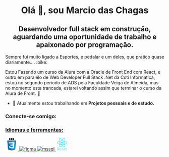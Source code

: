 <h1 align="center">Olá 👋, sou Marcio das Chagas</h1>
<h2 align="center">Desenvolvedor full stack em construção, aguardando uma oportunidade de trabalho e apaixonado por programação.</h2> 
<p> Sempre fui muito ligado a Esportes, e pedalar e um deles, que pratico quase diariamente.... :bike:  </p>
<p> Estou Fazendo um curso da Alura com a Oracle de Front End com React, e outro em paralelo de Web Developer Full Stack .Net da Coti Informatica, estou no segundo periodo 
de ADS pela Faculdade Veiga de Almeida, mas no momento esta trancada, estarei voltando assim que terminar o curso da Alura de Front. 🚀</p> 

- 🔭 Atualmente estou trabalhando em **Projetos pessoais e de estudo.**

<h3 align="left">Conecte-se comigo:</h3>
<p align="left">
<a href="linkedin.com/in/marcio-chagas-dev/" Linkedin</a> 
</p>

<h3 align="left">Idiomas e ferramentas:</h3>
<p align="left">  <a href="https://www. w3schools.com/css/" target="_blank" rel="noreferrer"> <img src="https://raw.githubusercontent.com/devicons/devicon/master/icons/css3/css3-original-wordmark.svg " alt="css3" width="40" height="40"/> </a>  <a href="https://www.figma .com/" target="_blank" rel="noreferrer"> <img src="https://www.vectorlogo.zone/logos/figma/figma-icon.svg" alt="figma" width="40" height="40"/> </a>  <a href="https://www.microsoft.com/en-us /sql-server" target="_blank" rel="noreferrer"> <img src="https://www.svgrepo.com/show/303229/microsoft-sql-server-logo.svg" alt="mssql" width="40" height="40"/> </a>  <a href="https:// reactjs.org/" target="_blank" rel="noreferrer"> <img src="https://raw.githubusercontent.com/devicons/devicon/master/icons/react/react-original-wordmark.svg" alt ="react" width="40" height="40"/> </a> </p>


